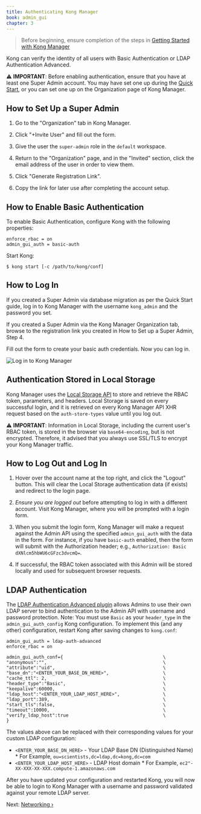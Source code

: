```yaml
---
title: Authenticating Kong Manager
book: admin_gui
chapter: 3
---
```


> Before beginning, ensure completion of the steps in 
[Getting Started with Kong Manager](/enterprise/{{page.kong_version}}/kong-manager/configuration/getting-started)

Kong can verify the identity of all users with Basic 
Authentication or LDAP Authentication Advanced. 

⚠️ **IMPORTANT**: Before enabling authentication, ensure that you
have at least one Super Admin account. You may have set one up during
the [Quick Start](/enterprise/{{page.kong_version}}/getting-started/quickstart),
or you can set one up on the Organization page of Kong Manager.

## How to Set Up a Super Admin

1. Go to the "Organization" tab in Kong Manager.

2. Click "+Invite User" and fill out the form. 

3. Give the user the `super-admin` role in the `default` workspace.

4. Return to the "Organization" page, and in the "Invited" section, click
the email address of the user in order to view them.

5. Click "Generate Registration Link". 

6. Copy the link for later use after completing the account setup.

## How to Enable Basic Authentication

To enable Basic Authentication, configure Kong with the following properties:

```
enforce_rbac = on
admin_gui_auth = basic-auth
```

Start Kong:

```
$ kong start [-c /path/to/kong/conf]
```

## How to Log In

If you created a Super Admin via database migration as per the Quick Start
guide, log in to Kong Manager with the username `kong_admin` and the password
you set.

If you created a Super Admin via the Kong Manager Organization tab, browse
to the registration link you created in How to Set up a Super Admin, Step 4.

Fill out the form to create your basic auth credentials. Now you can log in.

![Log in to Kong Manager](https://konghq.com/wp-content/uploads/2018/11/km-rename.png)

## Authentication Stored in Local Storage

Kong Manager uses the 
[Local Storage API](https://developer.mozilla.org/en-US/Web/API/Window/localStorage) 
to store and retrieve the RBAC token, parameters, and headers. Local Storage is 
saved on every successful login, and it is retrieved on every Kong Manager API 
XHR request based on the `auth-store-types` value until you log out.

⚠️ **IMPORTANT**: Information in Local Storage, including the current 
user's RBAC token, is stored in the browser via `base64-encoding`, but 
is not encrypted. Therefore, it advised that you always use SSL/TLS to 
encrypt your Kong Manager traffic.

## How to Log Out and Log In

1. Hover over the account name at the top right, and click the "Logout" button. 
This will clear the Local Storage authentication data (if exists) and redirect 
to the login page.

2. *Ensure you are logged out* before attempting to log in with a different 
account. Visit Kong Manager, where you will be prompted with a login form.

3. When you submit the login form, Kong Manager will make a request against the 
Admin API using the specified `admin_gui_auth` with the data in the form. For 
instance, if you have `basic-auth` enabled, then the form will submit with the 
Authorization header; e.g., `Authorization: Basic dXNlcm5hbWU6cGFzc3dvcmQ=`. 

4. If successful, the RBAC token associated with this Admin will be stored 
locally and used for subsequent browser requests.

## LDAP Authentication

The [LDAP Authentication Advanced plugin](/enterprise/{{page.kong_version}}/plugins/ldap-authentication-advanced) 
allows Admins to use their own LDAP server to bind authentication to the Admin 
API with username and password protection. Note: You must use `Basic` as your 
`header_type` in the `admin_gui_auth_config` Kong configuration. To implement 
this (and any other) configuration, restart Kong after saving changes to 
`kong.conf`:

```
admin_gui_auth = ldap-auth-advanced
enforce_rbac = on
```

```
admin_gui_auth_conf={                                     \
"anonymous":"",                                           \
"attribute":"uid",                                        \ 
"base_dn":"<ENTER_YOUR_BASE_DN_HERE>",                    \
"cache_ttl": 2,                                           \
"header_type":"Basic",                                    \
"keepalive":60000,                                        \
"ldap_host":"<ENTER_YOUR_LDAP_HOST_HERE>",                \
"ldap_port":389,                                          \
"start_tls":false,                                        \
"timeout":10000,                                          \
"verify_ldap_host":true                                   \
}
```

The values above can be replaced with their corresponding values for your 
custom LDAP configuration:

  - `<ENTER_YOUR_BASE_DN_HERE>` - Your LDAP Base DN (Distinguished Name)
        * For Example, `ou=scientists,dc=ldap,dc=kong,dc=com`
  - `<ENTER_YOUR_LDAP_HOST_HERE>` - LDAP Host domain
        * For Example, `ec2"-XX-XXX-XX-XXX.compute-1.amazonaws.com`

After you have updated your configuration and restarted Kong, you will now be 
able to login to Kong Manager with a username and password validated against 
your remote LDAP server.

Next: [Networking &rsaquo;]({{page.book.next}})
